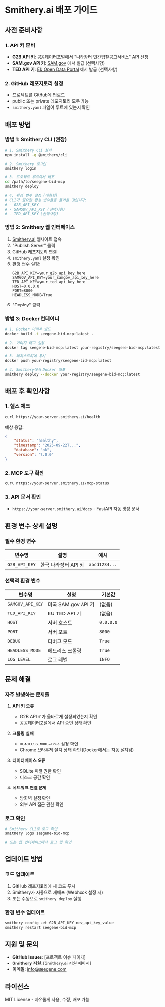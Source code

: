 # Smithery.ai 배포 가이드

## 사전 준비사항

### 1. API 키 준비
- **G2B API 키**: [공공데이터포털](https://data.go.kr)에서 "나라장터 민간입찰공고서비스" API 신청
- **SAM.gov API 키**: [SAM.gov](https://sam.gov) 에서 발급 (선택사항)
- **TED API 키**: [EU Open Data Portal](https://data.europa.eu) 에서 발급 (선택사항)

### 2. GitHub 레포지토리 설정
- 프로젝트를 GitHub에 업로드
- public 또는 private 레포지토리 모두 가능
- `smithery.yaml` 파일이 루트에 있는지 확인

## 배포 방법

### 방법 1: Smithery CLI (권장)

```bash
# 1. Smithery CLI 설치
npm install -g @smithery/cli

# 2. Smithery 로그인
smithery login

# 3. 프로젝트 루트에서 배포
cd /path/to/seegene-bid-mcp
smithery deploy

# 4. 환경 변수 설정 (대화형)
# CLI가 필요한 환경 변수들을 물어볼 것입니다:
# - G2B_API_KEY
# - SAMGOV_API_KEY (선택사항)
# - TED_API_KEY (선택사항)
```

### 방법 2: Smithery 웹 인터페이스

1. [Smithery.ai](https://smithery.ai) 웹사이트 접속
2. "Publish Server" 클릭
3. GitHub 레포지토리 연결
4. `smithery.yaml` 설정 확인
5. 환경 변수 설정:
   ```
   G2B_API_KEY=your_g2b_api_key_here
   SAMGOV_API_KEY=your_samgov_api_key_here
   TED_API_KEY=your_ted_api_key_here
   HOST=0.0.0.0
   PORT=8000
   HEADLESS_MODE=True
   ```
6. "Deploy" 클릭

### 방법 3: Docker 컨테이너

```bash
# 1. Docker 이미지 빌드
docker build -t seegene-bid-mcp:latest .

# 2. 이미지 태그 설정
docker tag seegene-bid-mcp:latest your-registry/seegene-bid-mcp:latest

# 3. 레지스트리에 푸시
docker push your-registry/seegene-bid-mcp:latest

# 4. Smithery에서 Docker 배포
smithery deploy --docker your-registry/seegene-bid-mcp:latest
```

## 배포 후 확인사항

### 1. 헬스 체크
```bash
curl https://your-server.smithery.ai/health
```

예상 응답:
```json
{
    "status": "healthy",
    "timestamp": "2025-09-22T...",
    "database": "ok",
    "version": "2.0.0"
}
```

### 2. MCP 도구 확인
```bash
curl https://your-server.smithery.ai/mcp-status
```

### 3. API 문서 확인
- `https://your-server.smithery.ai/docs` - FastAPI 자동 생성 문서

## 환경 변수 상세 설명

### 필수 환경 변수
| 변수명 | 설명 | 예시 |
|--------|------|------|
| `G2B_API_KEY` | 한국 나라장터 API 키 | `abcd1234...` |

### 선택적 환경 변수
| 변수명 | 설명 | 기본값 |
|--------|------|--------|
| `SAMGOV_API_KEY` | 미국 SAM.gov API 키 | (없음) |
| `TED_API_KEY` | EU TED API 키 | (없음) |
| `HOST` | 서버 호스트 | `0.0.0.0` |
| `PORT` | 서버 포트 | `8000` |
| `DEBUG` | 디버그 모드 | `True` |
| `HEADLESS_MODE` | 헤드리스 크롤링 | `True` |
| `LOG_LEVEL` | 로그 레벨 | `INFO` |

## 문제 해결

### 자주 발생하는 문제들

1. **API 키 오류**
   - G2B API 키가 올바르게 설정되었는지 확인
   - 공공데이터포털에서 API 승인 상태 확인

2. **크롤링 실패**
   - `HEADLESS_MODE=True` 설정 확인
   - Chrome 브라우저 설치 상태 확인 (Docker에서는 자동 설치됨)

3. **데이터베이스 오류**
   - SQLite 파일 권한 확인
   - 디스크 공간 확인

4. **네트워크 연결 문제**
   - 방화벽 설정 확인
   - 외부 API 접근 권한 확인

### 로그 확인
```bash
# Smithery CLI로 로그 확인
smithery logs seegene-bid-mcp

# 또는 웹 인터페이스에서 로그 탭 확인
```

## 업데이트 방법

### 코드 업데이트
1. GitHub 레포지토리에 새 코드 푸시
2. Smithery가 자동으로 재배포 (Webhook 설정 시)
3. 또는 수동으로 `smithery deploy` 실행

### 환경 변수 업데이트
```bash
smithery config set G2B_API_KEY new_api_key_value
smithery restart seegene-bid-mcp
```

## 지원 및 문의

- **GitHub Issues**: [프로젝트 이슈 페이지]
- **Smithery 지원**: [Smithery.ai 지원 페이지]
- **이메일**: info@seegene.com

## 라이선스

MIT License - 자유롭게 사용, 수정, 배포 가능